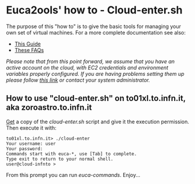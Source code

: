 Euca2ools' how to - Cloud-enter.sh
==================================

The purpose of this "how to" is to give the basic tools for managing your own set of virtual machines.
For a more complete documentation see also:

*   [This Guide](http://www.eucalyptus.com/docs/eucalyptus/3.3/console-guide/ "Eucaliptus User Guide")
*   [These FAQs](https://aws.amazon.com/ec2/faqs/ "Amazon EC2 FAQ")

*Please note that from this point forward, we assume that you have an active account on the
cloud, with EC2 credentials and environment variables properly configured.
If you are having problems setting them up please follow [this link](link/to/guide "Setup the environment.") 
or contact your system administrator.*

How to use "cloud-enter.sh" on to01xl.to.infn.it, aka zoroastro.to.infn.it
--------------------------------------------------------------------------

[Get](cloud-enter.sh) a copy of the *cloud-enter.sh* script and give it the execution permission.
Then execute it with:

    to01xl.to.infn.it> ./cloud-enter
    Your username: user
    Your password:
    Commands start with euca-*, use [Tab] to complete.
    Type exit to return to your normal shell.
    user@cloud-infnto >

From this prompt you can run *euca-commands*. 
Enjoy... 


